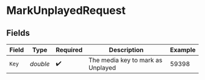 # MarkUnplayedRequest


## Fields

| Field                             | Type                              | Required                          | Description                       | Example                           |
| --------------------------------- | --------------------------------- | --------------------------------- | --------------------------------- | --------------------------------- |
| `Key`                             | *double*                          | :heavy_check_mark:                | The media key to mark as Unplayed | 59398                             |